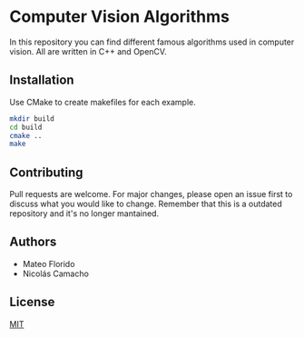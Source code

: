 # Computer Vision Algorithms
In this repository you can find different famous algorithms used in computer vision. All are written in C++ and OpenCV.

## Installation

Use CMake to create makefiles for each example.

```bash
mkdir build
cd build
cmake ..
make
```

## Contributing
Pull requests are welcome. For major changes, please open an issue first to discuss what you would like to change.
Remember that this is a outdated repository and it's no longer mantained.

## Authors
- Mateo Florido
- Nicolás Camacho

## License
[MIT](https://choosealicense.com/licenses/mit/)
